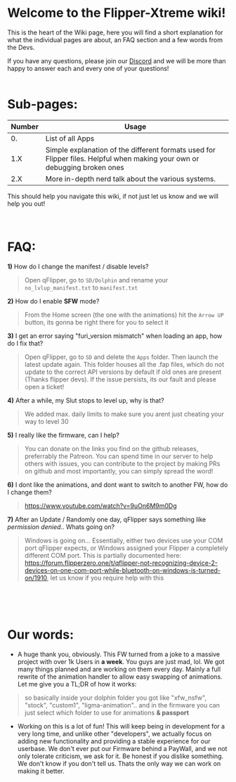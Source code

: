 # Welcome to the Flipper-Xtreme wiki!

This is the heart of the Wiki page, here you will find a short explanation for what the individual pages are about, an FAQ section and a few words from the Devs.

If you have any questions, please join our [Discord](https://discord.gg/flipper-xtreme) and we will be more than happy to answer each and every one of your questions!
<br><br>
# Sub-pages:

| Number | Usage |
---------|-----------
| 0. | List of all Apps |
| 1.X | Simple explanation of the different formats used for Flipper files. Helpful when making your own or debugging broken ones |
| 2.X | More in-depth nerd talk about the various systems. |

This should help you navigate this wiki, if not just let us know and we will help you out!
<br><br><br>
# FAQ:
**1)** How do I change the manifest / disable levels?
> Open qFlipper, go to `SD/Dolphin` and rename your `no_lvlup_manifest.txt` to `manifest.txt`

**2)** How do I enable **SFW** mode?
> From the Home screen (the one with the animations) hit the `Arrow UP` button, its gonna be right there for you to select it

**3)** I get an error saying "furi_version mismatch" when loading an app, how do I fix that?
> Open qFlipper, go to `SD` and delete the `Apps` folder. Then launch the latest update again. This folder houses all the .fap files, which do not update to the correct API versions by default if old ones are present (Thanks flipper devs). If the issue persists, its our fault and please open a ticket!

**4)** After a while, my Slut stops to level up, why is that?
> We added max. daily limits to make sure you arent just cheating your way to level 30

**5)** I really like the firmware, can I help?
> You can donate on the links you find on the github releases, preferrably the Patreon. You can spend time in our server to help others with issues, you can contribute to the project by making PRs on github and most importantly, you can simply spread the word!

**6)** I dont like the animations, and dont want to switch to another FW, how do I change them?
> <https://www.youtube.com/watch?v=9uOn6M9m0Dg>

**7)** After an Update / Randomly one day, qFlipper says something like *permission denied*.. Whats going on?
> Windows is going on... Essentially, either two devices use your COM port qFlipper expects, or Windows assigned your Flipper a completely different COM port. This is partially documented here: <https://forum.flipperzero.one/t/qflipper-not-recognizing-device-2-devices-on-one-com-port-while-bluetooth-on-windows-is-turned-on/1910>, let us know if you require help with this


<br><br><br>
# Our words:

- A huge thank you, obviously. This FW turned from a joke to a massive project with over 1k Users in **a week**. You guys are just mad, lol. We got many things planned and are working on them every day. Mainly a full rewrite of the animation handler to allow easy swapping of animations. Let me give you a TL;DR of how it works:
> so basically inside your dolphin folder you got like "xfw_nsfw", "stock", "custom1", "ligma-animation".. and in the firmware you can just select which folder to use for animations **& passport**

- Working on this is a lot of fun! This will keep being in development for a very long time, and unlike other "developers", we actually focus on adding new functionality and providing a stable experience for our userbase. We don't ever put our Firmware behind a PayWall, and we not only tolerate criticism, we ask for it. Be honest if you dislike something. We don't know if you don't tell us. Thats the only way we can work on making it better.